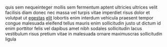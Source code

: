 quis sem nequeinteger mollis sem fermentum aptent ultricies ultrices velit
facilisis diam donec nec massa vel turpis vitae imperdiet risus dolor et
volutpat ut [egestas](generated_webpages/vel.md)
[elit](generated_webpages/ac.md) lobortis enim interdum vehicula praesent
tempor congue malesuada eleifend tellus mauris enim sollicitudin justo ut
dictum id enim porttitor felis vel dapibus amet nibh sodales sollicitudin lacus
vestibulum risus pretium vitae in malesuada ornare maximuscras sollicitudin
ligula